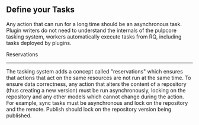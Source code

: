 Define your Tasks
-----------------

Any action that can run for a long time should be an asynchronous task. Plugin writers do not need
to understand the internals of the pulpcore tasking system, workers automatically execute tasks from
RQ, including tasks deployed by plugins.


Reservations
************

The tasking system adds a concept called "reservations" which ensures that actions that act on the
same resources are not run at the same time. To ensure data correctness, any action that alters the
content of a repository (thus creating a new version) must be run asynchronously, locking on the
repository and any other models which cannot change during the action. For example, sync tasks must
be asynchronous and lock on the repository and the remote. Publish should lock on the repository
version being published.

